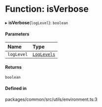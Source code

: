 # Function: isVerbose

▸ **isVerbose**(`logLevel`): `boolean`

#### Parameters

| Name | Type |
| :------ | :------ |
| `logLevel` | [`LogLevels`](../enums/LogLevels.md) |

#### Returns

`boolean`

#### Defined in

packages/common/src/utils/environment.ts:3
